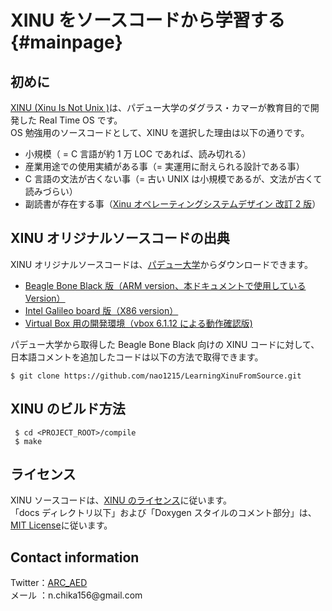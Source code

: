# XINU をソースコードから学習する {#mainpage}

## 初めに

[XINU (Xinu Is Not Unix )](https://ja.wikipedia.org/wiki/Xinu)は、パデュー大学のダグラス・カマーが教育目的で開発した Real Time OS です。<br>
OS 勉強用のソースコードとして、XINU を選択した理由は以下の通りです。

- 小規模（ = C 言語が約 1 万 LOC であれば、読み切れる）
- 産業用途での使用実績がある事（= 実運用に耐えられる設計である事）
- C 言語の文法が古くない事（= 古い UNIX は小規模であるが、文法が古くて読みづらい）
- 副読書が存在する事（[Xinu オペレーティングシステムデザイン 改訂 2 版](https://www.kadokawa.co.jp/product/301912000740/)）

## XINU オリジナルソースコードの出典

XINU オリジナルソースコードは、[パデュー大学](https://xinu.cs.purdue.edu/)からダウンロードできます。

- [Beagle Bone Black 版（ARM version、本ドキュメントで使用している Version）](https://xinu.cs.purdue.edu/files/Xinu-code-BeagleBoneBlack.tar.gz)
- [Intel Galileo board 版（X86 version）](https://xinu.cs.purdue.edu/files/Xinu-code-Galileo.tar.gz)
- [Virtual Box 用の開発環境（vbox 6.1.12 による動作確認版)](ftp://ftp.cs.purdue.edu/pub/comer/private/Xinu/xinu-vbox-appliances.tar.gz)

パデュー大学から取得した Beagle Bone Black 向けの XINU コードに対して、日本語コメントを追加したコードは以下の方法で取得できます。

```
$ git clone https://github.com/nao1215/LearningXinuFromSource.git
```

## XINU のビルド方法

```
 $ cd <PROJECT_ROOT>/compile
 $ make
```

## ライセンス

XINU ソースコードは、[XINU のライセンス](./COPYRIGHT)に従います。<br>
「docs ディレクトリ以下」および「Doxygen スタイルのコメント部分」は、[MIT License](./LICENSE)に従います。

## Contact information

Twitter：[ARC_AED](https://twitter.com/ARC_AED)<br>
メール ：n.chika156\@gmail.com
